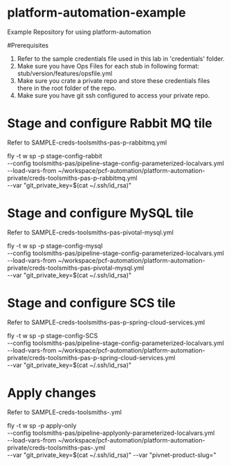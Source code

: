 # platform-automation-example
Example Repository for using platform-automation

#Prerequisites

1. Refer to the sample credentials file used in this lab in 'credentials' folder.
2. Make sure you have Ops Files for each stub in following format: 
     stub/version/features/opsfile.yml
3. Make sure you crate a private repo and store these credentials files there in the root folder of the repo.
4. Make sure you have git ssh configured to access your private repo.

# Stage and configure Rabbit MQ tile

Refer to SAMPLE-creds-toolsmiths-pas-p-rabbitmq.yml

fly -t w sp -p stage-config-rabbit \
--config toolsmiths-pas/pipeline-stage-config-parameterized-localvars.yml \
--load-vars-from ~/workspace/pcf-automation/platform-automation-private/creds-toolsmiths-pas-p-rabbitmq.yml \
--var "git_private_key=$(cat ~/.ssh/id_rsa)"

# Stage and configure MySQL tile

Refer to SAMPLE-creds-toolsmiths-pas-pivotal-mysql.yml

fly -t w sp -p stage-config-mysql \
--config toolsmiths-pas/pipeline-stage-config-parameterized-localvars.yml \
--load-vars-from ~/workspace/pcf-automation/platform-automation-private/creds-toolsmiths-pas-pivotal-mysql.yml \
--var "git_private_key=$(cat ~/.ssh/id_rsa)"

# Stage and configure SCS tile

Refer to SAMPLE-creds-toolsmiths-pas-p-spring-cloud-services.yml

fly -t w sp -p stage-config-SCS \
--config toolsmiths-pas/pipeline-stage-config-parameterized-localvars.yml \
--load-vars-from ~/workspace/pcf-automation/platform-automation-private/creds-toolsmiths-pas-p-spring-cloud-services.yml \
--var "git_private_key=$(cat ~/.ssh/id_rsa)"

# Apply changes

Refer to SAMPLE-creds-toolsmiths-.yml

fly -t w sp -p apply-only \
--config toolsmiths-pas/pipeline-applyonly-parameterized-localvars.yml \
--load-vars-from ~/workspace/pcf-automation/platform-automation-private/creds-toolsmiths-pas-.yml \
--var "git_private_key=$(cat ~/.ssh/id_rsa)" --var "pivnet-product-slug="

